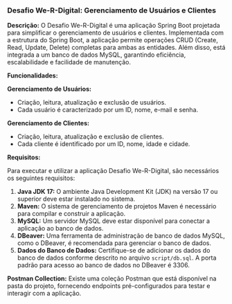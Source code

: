 ### Desafio We-R-Digital: Gerenciamento de Usuários e Clientes

**Descrição:**
O Desafio We-R-Digital é uma aplicação Spring Boot projetada para simplificar o gerenciamento de usuários e clientes. Implementada com a estrutura do Spring Boot, a aplicação permite operações CRUD (Create, Read, Update, Delete) completas para ambas as entidades. Além disso, está integrada a um banco de dados MySQL, garantindo eficiência, escalabilidade e facilidade de manutenção.

**Funcionalidades:**

**Gerenciamento de Usuários:**
- Criação, leitura, atualização e exclusão de usuários.
- Cada usuário é caracterizado por um ID, nome, e-mail e senha.

**Gerenciamento de Clientes:**
- Criação, leitura, atualização e exclusão de clientes.
- Cada cliente é identificado por um ID, nome, idade e cidade.

**Requisitos:**

Para executar e utilizar a aplicação Desafio We-R-Digital, são necessários os seguintes requisitos:

1. **Java JDK 17:** O ambiente Java Development Kit (JDK) na versão 17 ou superior deve estar instalado no sistema.
2. **Maven:** O sistema de gerenciamento de projetos Maven é necessário para compilar e construir a aplicação.
3. **MySQL:** Um servidor MySQL deve estar disponível para conectar a aplicação ao banco de dados.
4. **DBeaver:** Uma ferramenta de administração de banco de dados MySQL, como o DBeaver, é recomendada para gerenciar o banco de dados.
5. **Dados do Banco de Dados:** Certifique-se de adicionar os dados do banco de dados conforme descrito no arquivo `script/db.sql`. A porta padrão para acesso ao banco de dados no DBeaver é 3306.

**Postman Collection:**
Existe uma coleção Postman que está disponível na pasta do projeto, fornecendo endpoints pré-configurados para testar e interagir com a aplicação.

